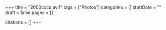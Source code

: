 +++
title = "2000coca.avif"
tags = ["Photos"]
categories = []
startDate = ""
draft = false
pages = []

citations = []
+++
